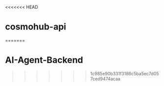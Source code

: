 <<<<<<< HEAD
# cosmohub-api
=======
# AI-Agent-Backend
>>>>>>> 1c985e90b331f3186c5ba5ec7d057ced9474acaa
